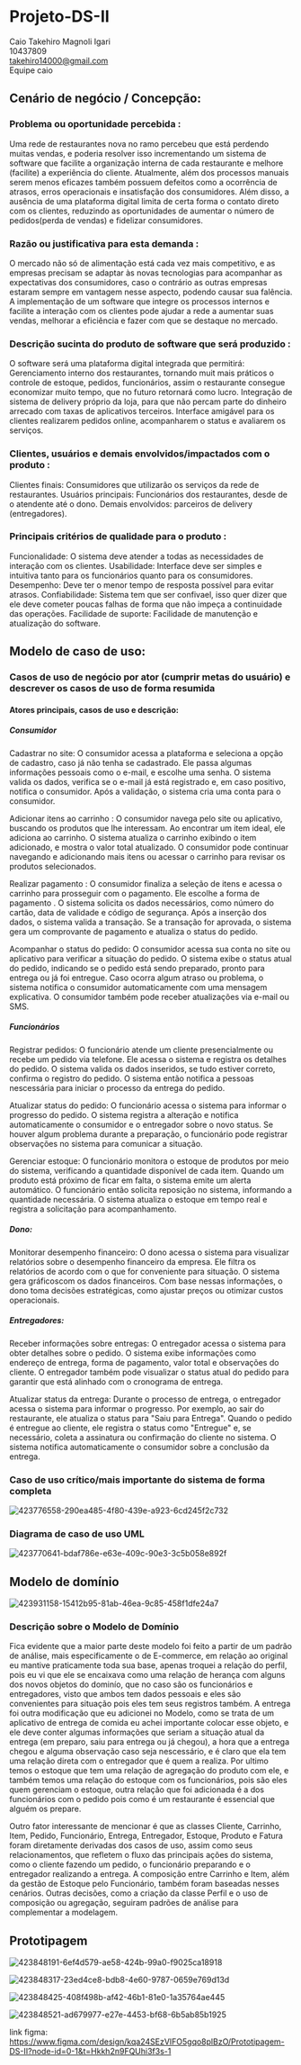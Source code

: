 # Projeto-DS-II
Caio Takehiro Magnoli Igari<br/>
10437809<br/>
takehiro14000@gmail.com <br/>
Equipe caio

## Cenário de negócio / Concepção:
### Problema ou oportunidade percebida :
Uma rede de restaurantes nova no ramo percebeu que está perdendo muitas vendas, e poderia resolver isso incrementando um sistema de software que facilite a organização interna de cada restaurante e melhore (facilite) a experiência do cliente. Atualmente, além dos processos manuais serem menos eficazes também possuem defeitos como a ocorrência de atrasos, erros operacionais e insatisfação dos consumidores. Além disso, a ausência de uma plataforma digital limita de certa forma o contato direto com os clientes, reduzindo as oportunidades de aumentar o número de pedidos(perda de vendas) e fidelizar consumidores.

### Razão ou justificativa para esta demanda :
O mercado não só de alimentação está cada vez mais competitivo, e as empresas precisam se adaptar às novas tecnologias para acompanhar as expectativas dos consumidores, caso  o contrário as outras empresas estaram sempre em vantagem nesse aspecto, podendo causar sua falência. A implementação de um software que integre os processos internos e facilite a interação com os clientes pode ajudar a rede a aumentar suas vendas, melhorar a eficiência e fazer com que se destaque no mercado.

### Descrição sucinta do produto de software que será produzido :
O software será uma plataforma digital integrada que permitirá:
Gerenciamento interno dos restaurantes, tornando muit mais práticos o controle de estoque, pedidos, funcionários, assim o restaurante consegue economizar muito tempo, que no futuro retornará como lucro.
Integração de sistema de delivery próprio da loja, para que não percam parte do dinheiro arrecado com taxas de aplicativos terceiros.
Interface amigável para os clientes realizarem pedidos online, acompanharem o status e avaliarem os serviços.

### Clientes, usuários e demais envolvidos/impactados com o produto :
Clientes finais: Consumidores que utilizarão os serviços da rede de restaurantes.
Usuários principais: Funcionários dos restaurantes, desde de o atendente até o dono.
Demais envolvidos: parceiros de delivery (entregadores).

### Principais critérios de qualidade para o produto :
Funcionalidade: O sistema deve atender a todas as necessidades de interação com os clientes.
Usabilidade: Interface deve ser simples e intuitiva tanto para os funcionários quanto para os consumidores.
Desempenho: Deve ter o menor tempo de resposta possível para evitar atrasos.
Confiabilidade: Sistema tem que ser confivael, isso quer dizer que ele deve cometer poucas falhas de forma que não impeça a continuidade das operações.
Facilidade de suporte: Facilidade de manutenção e atualização do software.

## Modelo de caso de uso:
### Casos de uso de negócio por ator (cumprir metas do usuário) e descrever os casos de uso de forma resumida
#### Atores principais, casos de uso e descrição:
##### Consumidor</br> 
Cadastrar no site: O consumidor acessa a plataforma e seleciona a opção de cadastro, caso já não tenha se cadastrado. Ele passa algumas informações pessoais como o e-mail, e escolhe uma senha. O sistema valida os dados, verifica se o e-mail já está registrado e, em caso positivo, notifica o consumidor. Após a validação, o sistema cria uma conta para o consumidor. </br>

Adicionar itens ao carrinho : O consumidor navega pelo site ou aplicativo, buscando os produtos que lhe interessam. Ao encontrar um item ideal, ele adiciona ao carrinho. O sistema atualiza o carrinho exibindo o item adicionado, e mostra o valor total atualizado. O consumidor pode continuar navegando e adicionando mais itens ou acessar o carrinho para revisar os produtos selecionados. </br> 

Realizar pagamento : O consumidor finaliza a seleção de itens e acessa o carrinho para prosseguir com o pagamento. Ele escolhe a forma de pagamento . O sistema solicita os dados necessários, como número do cartão, data de validade e código de segurança. Após a inserção dos dados, o sistema valida a transação. Se a transação for aprovada, o sistema gera um comprovante de pagamento e atualiza o status do pedido. </br> 

Acompanhar o status do pedido: O consumidor acessa sua conta no site ou aplicativo para verificar a situação do pedido. O sistema exibe o status atual do pedido, indicando se o pedido está sendo preparado, pronto para entrega ou já foi entregue. Caso ocorra algum atraso ou problema, o sistema notifica o consumidor automaticamente com uma mensagem explicativa. O consumidor também pode receber atualizações via e-mail ou SMS.

##### Funcionários </br> 
Registrar pedidos: O funcionário atende um cliente presencialmente ou recebe um pedido via telefone. Ele acessa o sistema e registra os detalhes do pedido. O sistema valida os dados inseridos, se tudo estiver correto, confirma o registro do pedido. O sistema então notifica a pessoas nescessária para iniciar o processo da entrega do pedido.</br> 

Atualizar status do pedido: O funcionário acessa o sistema para informar o progresso do pedido. O sistema registra a alteração e notifica automaticamente o consumidor e o entregador sobre o novo status. Se houver algum problema durante a preparação, o funcionário pode registrar observações no sistema para comunicar a situação.</br> 

Gerenciar estoque: O funcionário monitora o estoque de produtos por meio do sistema, verificando a quantidade disponível de cada item. Quando um produto está próximo de ficar em falta, o sistema emite um alerta automático. O funcionário então solicita reposição no sistema, informando a quantidade necessária. O sistema atualiza o estoque em tempo real e registra a solicitação para acompanhamento. </br> 

##### Dono:</br> 
Monitorar desempenho financeiro: O dono acessa o sistema para visualizar relatórios sobre o desempenho financeiro da empresa. Ele filtra os relatórios de acordo com o que for conveniente para situação. O sistema gera gráficoscom os dados financeiros. Com base nessas informações, o dono toma decisões estratégicas, como ajustar preços ou otimizar custos operacionais.

##### Entregadores:</br> 
Receber informações sobre entregas: O entregador acessa o sistema para obter detalhes sobre o pedido. O sistema exibe informações como endereço de entrega, forma de pagamento, valor total e observações do cliente. O entregador também pode visualizar o status atual do pedido para garantir que está alinhado com o cronograma de entrega.</br> 

Atualizar status da entrega: Durante o processo de entrega, o entregador acessa o sistema para informar o progresso. Por exemplo, ao sair do restaurante, ele atualiza o status para "Saiu para Entrega". Quando o pedido é entregue ao cliente, ele registra o status como "Entregue" e, se necessário, coleta a assinatura ou confirmação do cliente no sistema. O sistema notifica automaticamente o consumidor sobre a conclusão da entrega.

### Caso de uso crítico/mais importante do sistema de forma completa
![423776558-290ea485-4f80-439e-a923-6cd245f2c732](https://github.com/user-attachments/assets/0004899c-f1dd-478c-b27f-c80a2cc8985b)


### Diagrama de caso de uso UML
![423770641-bdaf786e-e63e-409c-90e3-3c5b058e892f](https://github.com/user-attachments/assets/b6f034c1-640a-40e5-9b31-8b80c39a414f)

## Modelo de domínio
![423931158-15412b95-81ab-46ea-9c85-458f1dfe24a7](https://github.com/user-attachments/assets/817c63ac-c05f-410f-ba93-c4b0e0162817)

### Descrição sobre o Modelo de Domínio
  Fica evidente que a maior parte deste modelo foi feito a partir de um padrão de análise, mais especificamente o de E-commerce, em relação ao original eu mantive praticamente toda sua base, apenas troquei a relação do perfil, pois eu vi que ele se encaixava como uma relação de herança com alguns dos novos objetos do dominío, que no caso são os funcionários e entregadores, visto que ambos tem dados pessoais e eles são convenientes para situação pois eles tem seus registros também. A entrega foi outra modificação que eu adicionei no Modelo, como se trata de um aplicativo de entrega de comida eu achei importante colocar esse objeto, e ele deve conter algumas informações que seriam a situação atual da entrega (em preparo, saiu para entrega ou já chegou), a hora que a entrega chegou e alguma observação caso seja nescessário, e é claro que ela tem uma relação direta com o entregador que é quem a realiza. Por ultimo temos o estoque que tem uma relação de agregação do produto com ele, e também temos uma relação do estoque com os funcionários, pois são eles quem gerenciam o estoque, outra relação que foi adicionada é a dos funcionários com o pedido pois como é um restaurante é essencial que alguém os prepare. 
  
  Outro fator interessante de mencionar é que as classes Cliente, Carrinho, Item, Pedido, Funcionário, Entrega, Entregador, Estoque, Produto e Fatura foram diretamente derivadas dos casos de uso, assim como seus relacionamentos, que refletem o fluxo das principais ações do sistema, como o cliente fazendo um pedido, o funcionário preparando e o entregador realizando a entrega. A composição entre Carrinho e Item, além da gestão de Estoque pelo Funcionário, também foram baseadas nesses cenários. Outras decisões, como a criação da classe Perfil e o uso de composição ou agregação, seguiram padrões de análise para complementar a modelagem.

## Prototipagem
![423848191-6ef4d579-ae58-424b-99a0-f9025ca18918](https://github.com/user-attachments/assets/696e656e-a554-456a-ab8d-6279b9998d2c)

![423848317-23ed4ce8-bdb8-4e60-9787-0659e769d13d](https://github.com/user-attachments/assets/8ea5c227-f7c2-4df2-8732-f6b956fca8e7)

![423848425-408f498b-af42-46b1-81e0-1a35764ae445](https://github.com/user-attachments/assets/15e8aefa-e8bc-4511-aea4-0911f23bce90)

![423848521-ad679977-e27e-4453-bf68-6b5ab85b1925](https://github.com/user-attachments/assets/5ad7d9f0-2e24-4e2a-91c9-7355bd0717d0)

link figma: https://www.figma.com/design/kqa24SEzVIFO5gqo8plBzO/Prototipagem-DS-II?node-id=0-1&t=Hkkh2n9FQUhi3f3s-1
